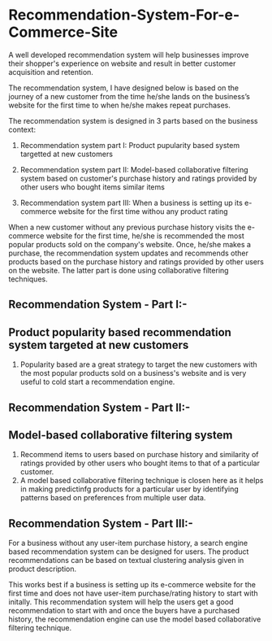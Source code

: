 # Recommendation-System-For-e-Commerce-Site

A well developed recommendation system will help businesses improve their shopper's experience on website and result in better customer acquisition and retention.

The recommendation system, I have designed below is based on the journey of a new customer from the time he/she lands on the business’s website for the first time to when he/she makes repeat purchases.

The recommendation system is designed in 3 parts based on the business context:

1. Recommendation system part I: Product pupularity based system targetted at new customers
 
2. Recommendation system part II: Model-based collaborative filtering system based on customer's purchase history and ratings provided by other users who bought items similar items
 
3. Recommendation system part III: When a business is setting up its e-commerce website for the first time withou any product rating

When a new customer without any previous purchase history visits the e-commerce website for the first time, he/she is recommended the most popular products sold on the company's website. Once, he/she makes a purchase, the recommendation system updates and recommends other products based on the purchase history and ratings provided by other users on the website. The latter part is done using collaborative filtering techniques.



Recommendation System - Part I:- 
-------------------------------

## Product popularity based recommendation system targeted at new customers

1. Popularity based are a great strategy to target the new customers with the most popular products sold on a business's website and is very useful to cold start a recommendation engine.



Recommendation System - Part II:- 
---------------------------------

## Model-based collaborative filtering system

1. Recommend items to users based on purchase history and similarity of ratings provided by other users who bought items to that of a particular customer.
2. A model based collaborative filtering technique is closen here as it helps in making predictinfg products for a particular user by identifying patterns based on preferences from multiple user data.



Recommendation System - Part III:- 
---------------------------------

For a business without any user-item purchase history, a search engine based recommendation system can be designed for users. The product recommendations can be based on textual clustering analysis given in product description.


This works best if a business is setting up its e-commerce website for the first time and does not have user-item purchase/rating history to start with initally. This recommendation system will help the users get a good recommendation to start with and once the buyers have a purchased history, the recommendation engine can use the model based collaborative filtering technique.
